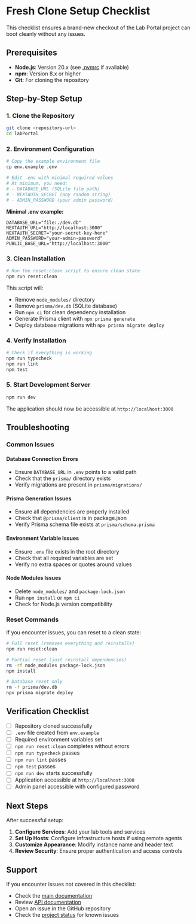 # Fresh Clone Setup Checklist

This checklist ensures a brand-new checkout of the Lab Portal project can boot cleanly without any issues.

## Prerequisites

- **Node.js**: Version 20.x (see [.nvmrc](../../.nvmrc) if available)
- **npm**: Version 8.x or higher
- **Git**: For cloning the repository

## Step-by-Step Setup

### 1. Clone the Repository

```bash
git clone <repository-url>
cd labPortal
```

### 2. Environment Configuration

```bash
# Copy the example environment file
cp env.example .env

# Edit .env with minimal required values
# At minimum, you need:
# - DATABASE_URL (SQLite file path)
# - NEXTAUTH_SECRET (any random string)
# - ADMIN_PASSWORD (your admin password)
```

**Minimal .env example:**

```env
DATABASE_URL="file:./dev.db"
NEXTAUTH_URL="http://localhost:3000"
NEXTAUTH_SECRET="your-secret-key-here"
ADMIN_PASSWORD="your-admin-password"
PUBLIC_BASE_URL="http://localhost:3000"
```

### 3. Clean Installation

```bash
# Run the reset:clean script to ensure clean state
npm run reset:clean
```

This script will:

- Remove `node_modules/` directory
- Remove `prisma/dev.db` (SQLite database)
- Run `npm ci` for clean dependency installation
- Generate Prisma client with `npx prisma generate`
- Deploy database migrations with `npx prisma migrate deploy`

### 4. Verify Installation

```bash
# Check if everything is working
npm run typecheck
npm run lint
npm test
```

### 5. Start Development Server

```bash
npm run dev
```

The application should now be accessible at `http://localhost:3000`

## Troubleshooting

### Common Issues

#### Database Connection Errors

- Ensure `DATABASE_URL` in `.env` points to a valid path
- Check that the `prisma/` directory exists
- Verify migrations are present in `prisma/migrations/`

#### Prisma Generation Issues

- Ensure all dependencies are properly installed
- Check that `@prisma/client` is in package.json
- Verify Prisma schema file exists at `prisma/schema.prisma`

#### Environment Variable Issues

- Ensure `.env` file exists in the root directory
- Check that all required variables are set
- Verify no extra spaces or quotes around values

#### Node Modules Issues

- Delete `node_modules/` and `package-lock.json`
- Run `npm install` or `npm ci`
- Check for Node.js version compatibility

### Reset Commands

If you encounter issues, you can reset to a clean state:

```bash
# Full reset (removes everything and reinstalls)
npm run reset:clean

# Partial reset (just reinstall dependencies)
rm -rf node_modules package-lock.json
npm install

# Database reset only
rm -f prisma/dev.db
npx prisma migrate deploy
```

## Verification Checklist

- [ ] Repository cloned successfully
- [ ] `.env` file created from `env.example`
- [ ] Required environment variables set
- [ ] `npm run reset:clean` completes without errors
- [ ] `npm run typecheck` passes
- [ ] `npm run lint` passes
- [ ] `npm test` passes
- [ ] `npm run dev` starts successfully
- [ ] Application accessible at `http://localhost:3000`
- [ ] Admin panel accessible with configured password

## Next Steps

After successful setup:

1. **Configure Services**: Add your lab tools and services
2. **Set Up Hosts**: Configure infrastructure hosts if using remote agents
3. **Customize Appearance**: Modify instance name and header text
4. **Review Security**: Ensure proper authentication and access controls

## Support

If you encounter issues not covered in this checklist:

- Check the [main documentation](../index.md)
- Review [API documentation](../api/)
- Open an issue in the GitHub repository
- Check the [project status](../../PROJECT_STATUS.md) for known issues
